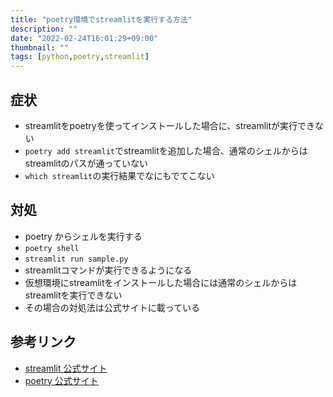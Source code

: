 ```yaml
---
title: "poetry環境でstreamlitを実行する方法"
description: ""
date: "2022-02-24T16:01:29+09:00"
thumbnail: ""
tags: [python,poetry,streamlit]
---
```

## 症状
- streamlitをpoetryを使ってインストールした場合に、streamlitが実行できない
- ```poetry add streamlit```でstreamlitを追加した場合、通常のシェルからはstreamlitのパスが通っていない
- ```which streamlit```の実行結果でなにもでてこない 

## 対処
- poetry からシェルを実行する
- ```poetry shell```
- ```streamlit run sample.py```
- streamlitコマンドが実行できるようになる
- 仮想環境にstreamlitをインストールした場合には通常のシェルからはstreamlitを実行できない
- その場合の対処法は公式サイトに載っている


## 参考リンク
- [streamlit 公式サイト](https://streamlit.io/)
- [poetry 公式サイト](https://python-poetry.org/)
